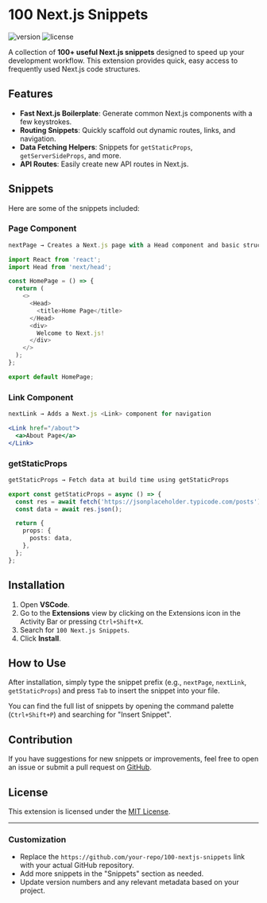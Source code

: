 # 100 Next.js Snippets

![version](https://img.shields.io/badge/version-0.0.1-blue) ![license](https://img.shields.io/badge/license-MIT-green)

A collection of **100+ useful Next.js snippets** designed to speed up your development workflow. This extension provides quick, easy access to frequently used Next.js code structures.

## Features

- **Fast Next.js Boilerplate**: Generate common Next.js components with a few keystrokes.
- **Routing Snippets**: Quickly scaffold out dynamic routes, links, and navigation.
- **Data Fetching Helpers**: Snippets for `getStaticProps`, `getServerSideProps`, and more.
- **API Routes**: Easily create new API routes in Next.js.

## Snippets

Here are some of the snippets included:

### Page Component

```typescript
nextPage → Creates a Next.js page with a Head component and basic structure
```

```typescript
import React from 'react';
import Head from 'next/head';

const HomePage = () => {
  return (
    <>
      <Head>
        <title>Home Page</title>
      </Head>
      <div>
        Welcome to Next.js!
      </div>
    </>
  );
};

export default HomePage;
```

### Link Component

```typescript
nextLink → Adds a Next.js <Link> component for navigation
```

```jsx
<Link href="/about">
  <a>About Page</a>
</Link>
```

### getStaticProps

```typescript
getStaticProps → Fetch data at build time using getStaticProps
```

```typescript
export const getStaticProps = async () => {
  const res = await fetch('https://jsonplaceholder.typicode.com/posts');
  const data = await res.json();

  return {
    props: {
      posts: data,
    },
  };
};
```

## Installation

1. Open **VSCode**.
2. Go to the **Extensions** view by clicking on the Extensions icon in the Activity Bar or pressing `Ctrl+Shift+X`.
3. Search for `100 Next.js Snippets`.
4. Click **Install**.

## How to Use

After installation, simply type the snippet prefix (e.g., `nextPage`, `nextLink`, `getStaticProps`) and press `Tab` to insert the snippet into your file.

You can find the full list of snippets by opening the command palette (`Ctrl+Shift+P`) and searching for "Insert Snippet".

## Contribution

If you have suggestions for new snippets or improvements, feel free to open an issue or submit a pull request on [GitHub](https://github.com/your-repo/100-nextjs-snippets).

## License

This extension is licensed under the [MIT License](LICENSE).

---

### Customization

- Replace the `https://github.com/your-repo/100-nextjs-snippets` link with your actual GitHub repository.
- Add more snippets in the "Snippets" section as needed.
- Update version numbers and any relevant metadata based on your project.
